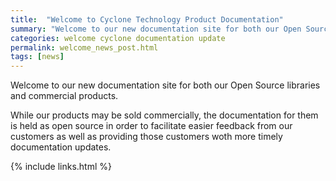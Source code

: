 ```yaml
---
title:  "Welcome to Cyclone Technology Product Documentation"
summary: "Welcome to our new documentation site for both our Open Source libraries and commercial products."
categories: welcome cyclone documentation update
permalink: welcome_news_post.html
tags: [news]
---
```


<p>Welcome to our new documentation site for both our Open Source libraries and commercial products.</p>

<p>While our products may be sold commercially, the documentation for them is held as open source in order to
facilitate easier feedback from our customers as well as providing those customers woth more timely documentation
updates.</p>

{% include links.html %}
